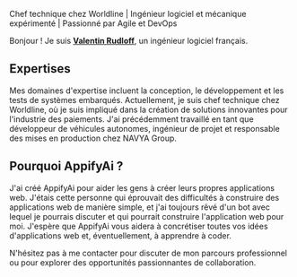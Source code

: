 Chef technique chez Worldline | Ingénieur logiciel et mécanique expérimenté | Passionné par Agile et DevOps

Bonjour ! Je suis **[Valentin Rudloff](https://www.linkedin.com/in/rudloffvalentin/)**, un ingénieur logiciel français.

## Expertises

Mes domaines d'expertise incluent la conception, le développement et les tests de systèmes embarqués. Actuellement, je suis chef technique chez Worldline, où je suis impliqué dans la création de solutions innovantes pour l'industrie des paiements. J'ai précédemment travaillé en tant que développeur de véhicules autonomes, ingénieur de projet et responsable des mises en production chez NAVYA Group.

## Pourquoi AppifyAi ?

J'ai créé AppifyAi pour aider les gens à créer leurs propres applications web. J'étais cette personne qui éprouvait des difficultés à construire des applications web de manière simple, et j'ai toujours rêvé d'un bot avec lequel je pourrais discuter et qui pourrait construire l'application web pour moi. J'espère que AppifyAi vous aidera à concrétiser toutes vos idées d'applications web et, éventuellement, à apprendre à coder.

N'hésitez pas à me contacter pour discuter de mon parcours professionnel ou pour explorer des opportunités passionnantes de collaboration.